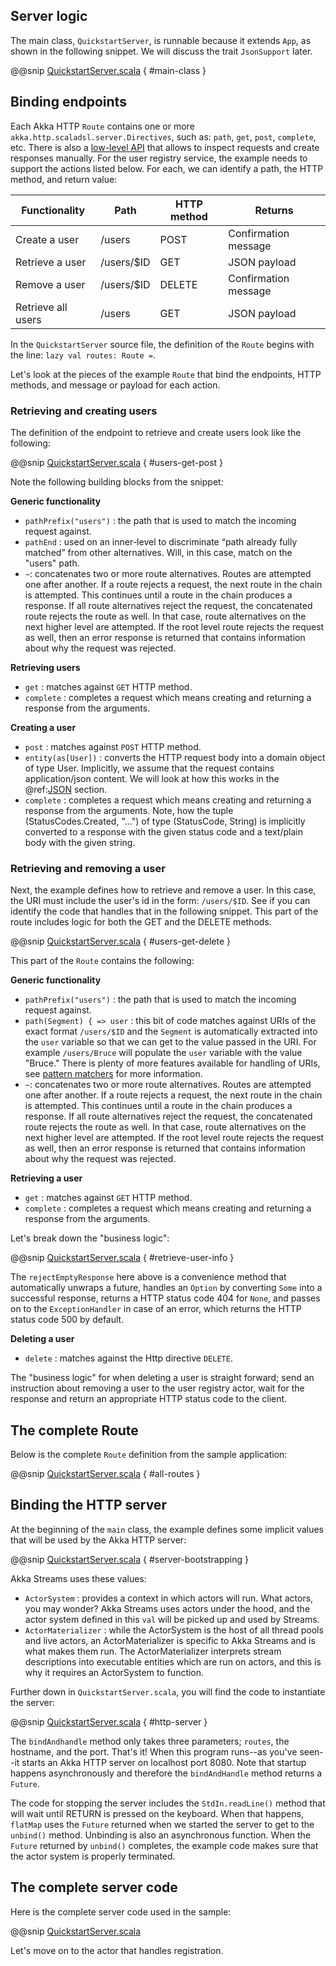 Server logic
------------

The main class, `QuickstartServer`, is runnable because it extends `App`, as shown in the following snippet. We will discuss the trait `JsonSupport` later.

@@snip [QuickstartServer.scala]($g8src$/scala/com/lightbend/akka/http/sample/QuickstartServer.scala) { #main-class }

## Binding endpoints

Each Akka HTTP `Route` contains one or more `akka.http.scaladsl.server.Directives`, such as: `path`, `get`, `post`, `complete`, etc. There is also a [low-level API](http://doc.akka.io/docs/akka-http/current/scala/http/low-level-server-side-api.html) that allows to inspect requests and create responses manually. For the user registry service, the example needs to support the actions listed below. For each, we can identify a path, the HTTP method, and return value:

|Functionality       | Path       | HTTP method     | Returns              |
|--------------------|------------|-----------------|----------------------|
| Create a user      | /users     | POST            | Confirmation message |
| Retrieve a user    | /users/$ID | GET             | JSON payload         |
| Remove a user      | /users/$ID | DELETE          | Confirmation message |
| Retrieve all users | /users     | GET             | JSON payload         |

In the `QuickstartServer` source file, the definition of the `Route` begins with the line:
`lazy val routes: Route =`.

Let's look at the pieces of the example `Route` that bind the endpoints, HTTP methods, and message or payload for each action.

### Retrieving and creating users

The definition of the endpoint to retrieve and create users look like the following:

@@snip [QuickstartServer.scala]($g8src$/scala/com/lightbend/akka/http/sample/QuickstartServer.scala) { #users-get-post }

Note the following building blocks from the snippet:

**Generic functionality**

* `pathPrefix("users")` : the path that is used to match the incoming request against.
* `pathEnd` : used on an inner-level to discriminate “path already fully matched” from other alternatives. Will, in this case, match on the "users" path.
* `~`: concatenates two or more route alternatives. Routes are attempted one after another. If a route rejects a request, the next route in the chain is attempted. This continues until a route in the chain produces a response. If all route alternatives reject the request, the concatenated route rejects the route as well. In that case, route alternatives on the next higher level are attempted. If the root level route rejects the request as well, then an error response is returned that contains information about why the request was rejected.

**Retrieving users**

* `get` : matches against `GET` HTTP method.
* `complete` : completes a request which means creating and returning a response from the arguments.

**Creating a user**

* `post` : matches against `POST` HTTP method.
* `entity(as[User])` : converts the HTTP request body into a domain object of type User. Implicitly, we assume that the request contains application/json content. We will look at how this works in the @ref:[JSON](json.md) section.
* `complete` : completes a request which means creating and returning a response from the arguments. Note, how the tuple (StatusCodes.Created, "...") of type (StatusCode, String) is implicitly converted to a response with the given status code and a text/plain body with the given string.

### Retrieving and removing a user

Next, the example defines how to retrieve and remove a user. In this case, the URI must include the user's id in the form: `/users/$ID`. See if you can identify the code that handles that in the following snippet. This part of the route includes logic for both the GET and the DELETE methods.

@@snip [QuickstartServer.scala]($g8src$/scala/com/lightbend/akka/http/sample/QuickstartServer.scala) { #users-get-delete }

This part of the `Route` contains the following:

**Generic functionality**

* `pathPrefix("users")` : the path that is used to match the incoming request against.
* `path(Segment) { => user` : this bit of code matches against URIs of the exact format `/users/$ID` and the `Segment` is automatically extracted into the `user` variable so that we can get to the value passed in the URI. For example `/users/Bruce` will populate the `user` variable with the value "Bruce." There is plenty of more features available for handling of URIs, see [pattern matchers](http://doc.akka.io/docs/akka-http/current/scala/http/routing-dsl/path-matchers.html#basic-pathmatchers) for more information.
* `~`: concatenates two or more route alternatives. Routes are attempted one after another. If a route rejects a request, the next route in the chain is attempted. This continues until a route in the chain produces a response. If all route alternatives reject the request, the concatenated route rejects the route as well. In that case, route alternatives on the next higher level are attempted. If the root level route rejects the request as well, then an error response is returned that contains information about why the request was rejected.

**Retrieving a user**

* `get` : matches against `GET` HTTP method.
* `complete` : completes a request which means creating and returning a response from the arguments.

Let's break down the "business logic":

@@snip [QuickstartServer.scala]($g8src$/scala/com/lightbend/akka/http/sample/QuickstartServer.scala) { #retrieve-user-info }

The `rejectEmptyResponse` here above is a convenience method that automatically unwraps a future, handles an `Option` by converting `Some` into a successful response, returns a HTTP status code 404 for `None`, and passes on to the `ExceptionHandler` in case of an error, which returns the HTTP status code 500 by default.

**Deleting a user**

* `delete` : matches against the Http directive `DELETE`.

The "business logic" for when deleting a user is straight forward; send an instruction about removing a user to the user registry actor, wait for the response and return an appropriate HTTP status code to the client.

## The complete Route

Below is the complete `Route` definition from the sample application:

@@snip [QuickstartServer.scala]($g8src$/scala/com/lightbend/akka/http/sample/QuickstartServer.scala) { #all-routes }

## Binding the HTTP server

At the beginning of the `main` class, the example defines some implicit values that will be used by the Akka HTTP server:

@@snip [QuickstartServer.scala]($g8src$/scala/com/lightbend/akka/http/sample/QuickstartServer.scala) { #server-bootstrapping }

Akka Streams uses these values:

* `ActorSystem` : provides a context in which actors will run. What actors, you may wonder? Akka Streams uses actors under the hood, and the actor system defined in this `val` will be picked up and used by Streams.
* `ActorMaterializer` : while the ActorSystem is the host of all thread pools and live actors, an ActorMaterializer is specific to Akka Streams and is what makes them run. The ActorMaterializer interprets stream descriptions into executable entities which are run on actors, and this is why it requires an ActorSystem to function.

Further down in `QuickstartServer.scala`, you will find the code to instantiate the server:

@@snip [QuickstartServer.scala]($g8src$/scala/com/lightbend/akka/http/sample/QuickstartServer.scala) { #http-server }

The `bindAndhandle` method only takes three parameters; `routes`, the hostname, and the port. That's it! When this program runs--as you've seen--it starts an Akka HTTP server on localhost port 8080. Note that startup happens asynchronously and therefore the `bindAndHandle` method returns a `Future`.

The code for stopping the server includes the `StdIn.readLine()` method that will wait until RETURN is pressed on the keyboard. When that happens, `flatMap` uses the `Future` returned when we started the server to get to the `unbind()` method. Unbinding is also an asynchronous function. When the `Future` returned by `unbind()` completes, the example code makes sure that the actor system is properly terminated.

## The complete server code

Here is the complete server code used in the sample:

@@snip [QuickstartServer.scala]($g8src$/scala/com/lightbend/akka/http/sample/QuickstartServer.scala)

Let's move on to the actor that handles registration.
